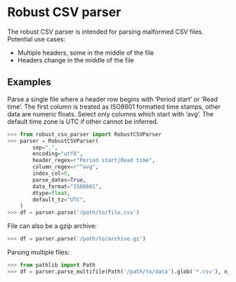 # Robust CSV parser

The robust CSV parser is intended for parsing malformed CSV files. 
Potential use cases:
* Multiple headers, some in the middle of the file
* Headers change in the middle of the file

## Examples

Parse a single file where a header row begins with ‘Period start’ or ‘Read time’.
The first column is treated as ISO8601 formatted time stamps, other data are 
numeric floats. Select only columns which start with ‘avg’. 
The default time zone is UTC if other cannot be inferred.

```Python
>>> from robust_csv_parser import RobustCSVParser
>>> parser = RobustCSVParser(
        sep=",",
        encoding="utf8",
        header_regex=r"Period start|Read time",
        column_regex=r"^avg",
        index_col=0,
        parse_dates=True,
        date_format="ISO8601",
        dtype=float,
        default_tz="UTC",
    )
>>> df = parser.parse('/path/to/file.csv')
```

File can also be a gzip archive:

```Python
>>> df = parser.parse('/path/to/archive.gz')
```

Parsing multiple files:

```Python
>>> from pathlib import Path
>>> df = parser.parse_multifile(Path('/path/to/data').glob('*.csv'), n_jobs=2)
```






